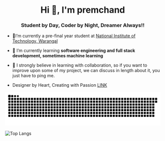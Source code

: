 

<!--
**premchand11/premchand11** is a ✨ _special_ ✨ repository because its `README.md` (this file) appears on your GitHub profile.

Here are some ideas to get you started:

- 🔭 I’m currently working on ...
- 🌱 I’m currently learning ...
- 👯 I’m looking to collaborate on ...
- 🤔 I’m looking for help with ...
- 💬 Ask me about ...
- 📫 How to reach me: ...
- 😄 Pronouns: ...
- ⚡ Fun fact: ...
-->

<h1 align="center">Hi 👋, I'm premchand</h1>
<h3 align="center">Student by Day, Coder by Night, Dreamer Always!!</h3>

- 🔭I’m currently a pre-final year student at [National Institute of Technology, Warangal](https://www.nitw.ac.in/)

- 🌱 I’m currently learning **software engineering and full stack development, sometimes machine learning** 

- 🤝 I strongly believe in learning with collaboration, so if you want to improve upon some of my project, we can discuss in length about it, you just have to ping me.

- Designer by Heart, Creating with Passion [LINK](https://drive.google.com/drive/folders/1NznZILkGskC3vdTZynJxtFjfPdPJu9Q1?usp=drive_link)



![snake gif](https://github.com/premchand11/premchand11/blob/output/github-contribution-grid-snake-dark.svg)

![Top Langs](https://github-readme-stats.vercel.app/api/top-langs/?username=anuraghazra&layout=compact)
